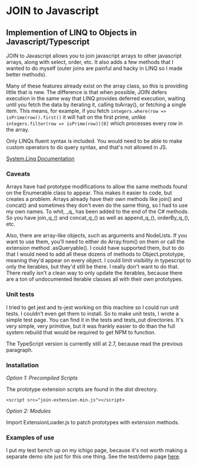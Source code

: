 # JOIN to Javascript
## Implemention of LINQ to Objects in Javascript/Typescript

JOIN to Javascript allows you to join javascript arrays to other javascript arrays, along with select, order, etc. It also adds a few methods that I wanted to do myself (outer joins are painful and hacky in LINQ so I made better methods).

Many of these features already exist on the array class, so this is providing little that is new. The difference is that when possible, JOIN defers execution in the same way that LINQ provides deferred execution, waiting until you fetch the data by iterating it, calling toArray(), or fetching a single item. This means, for example, if you fetch `integers.where(row => isPrime(row)).first()` it will halt on the first prime, unlike `integers.filter(row => isPrime(row))[0]` which processes every row in the array.

Only LINQs fluent syntax is included. You would need to be able to make custom operators to do query syntax, and that's not allowed in JS.

[System.Linq Documentation](https://docs.microsoft.com/sv-SE/dotnet/api/system.linq.enumerable?view=net-6.0)

### Caveats

Arrays have had prototype modifications to allow the same methods found on the Enumerable class to appear. This makes it easier to code, but creates a problem. Arrays already have their own methods like join() and concat() and sometimes they don't even do the same thing, so I had to use my own names. To whit, \_q\_ has 
been added to the end of the C# methods. So you have join_q_() and concat_q_() as well as append_q_(), orderBy_q_(), etc.

Also, there are array-like objects, such as arguments and NodeLists. If you want to use them, you'll need to either do Array.from() on them or call the
extension method .asQueryable(). I could have supported them, but to do that I would need to add all these dozens of methods to Object.prototype, meaning they'd
appear on every object. I could limit visibility in typescript to only the iterables, but they'd still be there. I really don't want to do that. There really
isn't a clean way to only update the iterables, because there are a ton of undocumented iterable classes all with their own prototypes.

### Unit tests

I tried to get jest and ts-jest working on this machine so I could run unit tests. I couldn't even get them to install. So to make unit tests, I wrote a simple test page. You can find it in the tests and tests_out directories. It's very simple, very primitive, but it was frankly easier to do than the full system rebuild that would be required to get NPM to function.

The TypeScript version is currently still at 2.7, because read the previous paragraph.

### Installation

_Option 1: Precompiled Scripts_

The prototype extension scripts are found in the dist directory.

`<script src="join-extension.min.js"></script>`

_Option 2: Modules_

Import ExtensionLoader.js to patch prototypes with extension methods.

### Examples of use

I put my test bench up on my ichigo page, because it's not worth making a separate demo site just for this one thing. See the test/demo page [here](https://hachiko-8ko.github.io/ichigo-demo/demo/join-to-javascript/).
